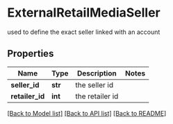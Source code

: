 # ExternalRetailMediaSeller

used to define the exact seller linked with an account

## Properties
Name | Type | Description | Notes
------------ | ------------- | ------------- | -------------
**seller_id** | **str** | the seller id | 
**retailer_id** | **int** | the retailer id | 

[[Back to Model list]](../README.md#documentation-for-models) [[Back to API list]](../README.md#documentation-for-api-endpoints) [[Back to README]](../README.md)


